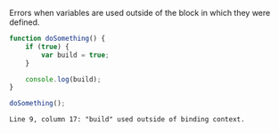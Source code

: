 Errors when variables are used outside of the block in which they were defined.

```js
function doSomething() {
    if (true) {
        var build = true;
    }

    console.log(build);
}

doSomething();
```

```output
Line 9, column 17: "build" used outside of binding context.
```

